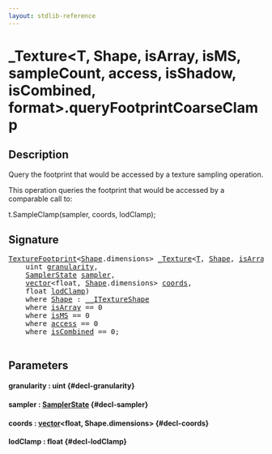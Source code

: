 ```yaml
---
layout: stdlib-reference
---
```


# \_Texture\<T, Shape, isArray, isMS, sampleCount, access, isShadow, isCombined, format\>\.queryFootprintCoarseClamp

## Description

Query the footprint that would be accessed by a texture sampling operation.

This operation queries the footprint that would be accessed
by a comparable call to:

t.SampleClamp(sampler, coords, lodClamp);




## Signature 

<pre>
<a href="/stdlib-reference/types/TextureFootprint/index" class="code_type">TextureFootprint</a>&lt;<a href="/stdlib-reference/types/Texture/index#typeparam-Shape" class="code_type">Shape</a>.dimensions&gt; <a href="/stdlib-reference/types/Texture/index" class="code_type">_Texture</a>&lt;<a href="/stdlib-reference/types/Texture/index#typeparam-T" class="code_type">T</a>, <a href="/stdlib-reference/types/Texture/index#typeparam-Shape" class="code_type">Shape</a>, <a href="/stdlib-reference/types/Texture/index#decl-isArray" class="code_var">isArray</a>, <a href="/stdlib-reference/types/Texture/index#decl-isMS" class="code_var">isMS</a>, <a href="/stdlib-reference/types/Texture/index#decl-sampleCount" class="code_var">sampleCount</a>, <a href="/stdlib-reference/types/Texture/index#decl-access" class="code_var">access</a>, <a href="/stdlib-reference/types/Texture/index#decl-isShadow" class="code_var">isShadow</a>, <a href="/stdlib-reference/types/Texture/index#decl-isCombined" class="code_var">isCombined</a>, <a href="/stdlib-reference/types/Texture/index#decl-format" class="code_var">format</a>&gt;.<a href="/stdlib-reference/types/Texture/queryFootprintCoarseClamp">queryFootprintCoarseClamp</a>(
    <span class="code_keyword">uint</span> <a href="/stdlib-reference/types/Texture/queryFootprintCoarseClamp#decl-granularity" class="code_param">granularity</a>,
    <a href="/stdlib-reference/types/SamplerState/index" class="code_type">SamplerState</a> <a href="/stdlib-reference/types/Texture/queryFootprintCoarseClamp#decl-sampler" class="code_param">sampler</a>,
    <a href="/stdlib-reference/types/vector/index" class="code_type">vector</a>&lt;<span class="code_keyword">float</span>, <a href="/stdlib-reference/types/Texture/index#typeparam-Shape" class="code_type">Shape</a>.dimensions&gt; <a href="/stdlib-reference/types/Texture/queryFootprintCoarseClamp#decl-coords" class="code_param">coords</a>,
    <span class="code_keyword">float</span> <a href="/stdlib-reference/types/Texture/queryFootprintCoarseClamp#decl-lodClamp" class="code_param">lodClamp</a>)
    <span class='code_keyword'>where</span> <a href="/stdlib-reference/types/Texture/index#typeparam-Shape" class="code_type">Shape</a> : <a href="/stdlib-reference/interfaces/ITextureShape/index" class="code_type">__ITextureShape</a>
    <span class='code_keyword'>where</span> <a href="/stdlib-reference/types/Texture/index#decl-isArray" class="code_var">isArray</a> == 0
    <span class='code_keyword'>where</span> <a href="/stdlib-reference/types/Texture/index#decl-isMS" class="code_var">isMS</a> == 0
    <span class='code_keyword'>where</span> <a href="/stdlib-reference/types/Texture/index#decl-access" class="code_var">access</a> == 0
    <span class='code_keyword'>where</span> <a href="/stdlib-reference/types/Texture/index#decl-isCombined" class="code_var">isCombined</a> == 0;

</pre>

## Parameters

#### granularity  : uint {#decl-granularity}
#### sampler  : [SamplerState](/stdlib-reference/types/SamplerState/index) {#decl-sampler}
#### coords  : [vector](/stdlib-reference/types/vector/index)\<float, Shape\.dimensions\> {#decl-coords}
#### lodClamp  : float {#decl-lodClamp}

